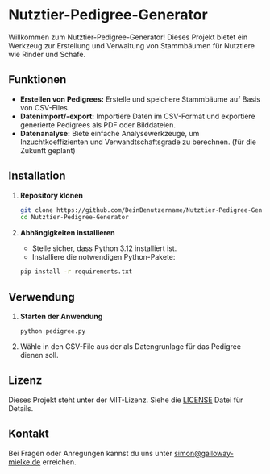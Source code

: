 # Nutztier-Pedigree-Generator

Willkommen zum Nutztier-Pedigree-Generator! Dieses Projekt bietet ein Werkzeug zur Erstellung und Verwaltung von Stammbäumen für Nutztiere wie Rinder und Schafe. 

## Funktionen

- **Erstellen von Pedigrees:** Erstelle und speichere Stammbäume auf Basis von CSV-Files.
- **Datenimport/-export:** Importiere Daten im CSV-Format und exportiere generierte Pedigrees als PDF oder Bilddateien.
- **Datenanalyse:** Biete einfache Analysewerkzeuge, um Inzuchtkoeffizienten und Verwandtschaftsgrade zu berechnen. (für die Zukunft geplant) 

## Installation

1. **Repository klonen**
   ```bash
   git clone https://github.com/DeinBenutzername/Nutztier-Pedigree-Generator.git
   cd Nutztier-Pedigree-Generator
   ```

2. **Abhängigkeiten installieren**
   - Stelle sicher, dass Python 3.12 installiert ist.
   - Installiere die notwendigen Python-Pakete:
   ```bash
   pip install -r requirements.txt
   ```

## Verwendung

1. **Starten der Anwendung**
   ```bash
   python pedigree.py
   ```

2. Wähle in den CSV-File aus der als Datengrunlage für das Pedigree dienen soll.

## Lizenz

Dieses Projekt steht unter der MIT-Lizenz. Siehe die [LICENSE](LICENSE) Datei für Details.

## Kontakt

Bei Fragen oder Anregungen kannst du uns unter [simon@galloway-mielke.de](mailto:simon@galloway-mielke.de) erreichen.
